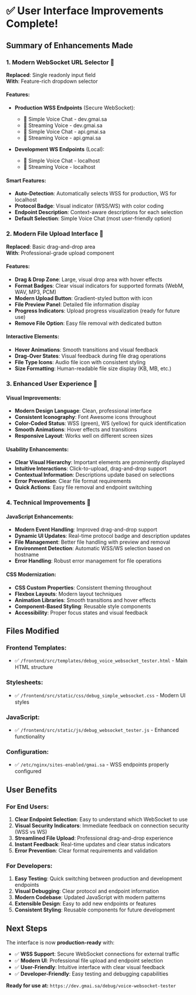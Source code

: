 # ✅ **User Interface Improvements Complete!**

## **Summary of Enhancements Made**

### 1. **Modern WebSocket URL Selector** 🔗
**Replaced**: Single readonly input field  
**With**: Feature-rich dropdown selector

#### **Features:**
- **Production WSS Endpoints** (Secure WebSocket):
  - 🎤 Simple Voice Chat - dev.gmai.sa
  - 🌊 Streaming Voice - dev.gmai.sa  
  - 🎤 Simple Voice Chat - api.gmai.sa
  - 🌊 Streaming Voice - api.gmai.sa

- **Development WS Endpoints** (Local):
  - 🎤 Simple Voice Chat - localhost
  - 🌊 Streaming Voice - localhost

#### **Smart Features:**
- **Auto-Detection**: Automatically selects WSS for production, WS for localhost
- **Protocol Badge**: Visual indicator (WSS/WS) with color coding
- **Endpoint Description**: Context-aware descriptions for each selection
- **Default Selection**: Simple Voice Chat (most user-friendly option)

### 2. **Modern File Upload Interface** 📁
**Replaced**: Basic drag-and-drop area  
**With**: Professional-grade upload component

#### **Features:**
- **Drag & Drop Zone**: Large, visual drop area with hover effects
- **Format Badges**: Clear visual indicators for supported formats (WebM, WAV, MP3, PCM)
- **Modern Upload Button**: Gradient-styled button with icon
- **File Preview Panel**: Detailed file information display
- **Progress Indicators**: Upload progress visualization (ready for future use)
- **Remove File Option**: Easy file removal with dedicated button

#### **Interactive Elements:**
- **Hover Animations**: Smooth transitions and visual feedback
- **Drag-Over States**: Visual feedback during file drag operations
- **File Type Icons**: Audio file icon with consistent styling
- **Size Formatting**: Human-readable file size display (KB, MB, etc.)

### 3. **Enhanced User Experience** 🎨

#### **Visual Improvements:**
- **Modern Design Language**: Clean, professional interface
- **Consistent Iconography**: Font Awesome icons throughout
- **Color-Coded Status**: WSS (green), WS (yellow) for quick identification
- **Smooth Animations**: Hover effects and transitions
- **Responsive Layout**: Works well on different screen sizes

#### **Usability Enhancements:**
- **Clear Visual Hierarchy**: Important elements are prominently displayed
- **Intuitive Interactions**: Click-to-upload, drag-and-drop support
- **Contextual Information**: Descriptions update based on selections
- **Error Prevention**: Clear file format requirements
- **Quick Actions**: Easy file removal and endpoint switching

### 4. **Technical Improvements** 🔧

#### **JavaScript Enhancements:**
- **Modern Event Handling**: Improved drag-and-drop support
- **Dynamic UI Updates**: Real-time protocol badge and description updates
- **File Management**: Better file handling with preview and removal
- **Environment Detection**: Automatic WSS/WS selection based on hostname
- **Error Handling**: Robust error management for file operations

#### **CSS Modernization:**
- **CSS Custom Properties**: Consistent theming throughout
- **Flexbox Layouts**: Modern layout techniques
- **Animation Libraries**: Smooth transitions and hover effects
- **Component-Based Styling**: Reusable style components
- **Accessibility**: Proper focus states and visual feedback

## **Files Modified**

### **Frontend Templates:**
- ✅ `/frontend/src/templates/debug_voice_websocket_tester.html` - Main HTML structure

### **Stylesheets:**
- ✅ `/frontend/src/static/css/debug_simple_websocket.css` - Modern UI styles

### **JavaScript:**
- ✅ `/frontend/src/static/js/debug_websocket_tester.js` - Enhanced functionality

### **Configuration:**
- ✅ `/etc/nginx/sites-enabled/gmai.sa` - WSS endpoints properly configured

## **User Benefits**

### **For End Users:**
1. **Clear Endpoint Selection**: Easy to understand which WebSocket to use
2. **Visual Security Indicators**: Immediate feedback on connection security (WSS vs WS)
3. **Streamlined File Upload**: Professional drag-and-drop experience
4. **Instant Feedback**: Real-time updates and clear status indicators
5. **Error Prevention**: Clear format requirements and validation

### **For Developers:**
1. **Easy Testing**: Quick switching between production and development endpoints
2. **Visual Debugging**: Clear protocol and endpoint information
3. **Modern Codebase**: Updated JavaScript with modern patterns
4. **Extensible Design**: Easy to add new endpoints or features
5. **Consistent Styling**: Reusable components for future development

## **Next Steps**

The interface is now **production-ready** with:
- ✅ **WSS Support**: Secure WebSocket connections for external traffic
- ✅ **Modern UI**: Professional file upload and endpoint selection  
- ✅ **User-Friendly**: Intuitive interface with clear visual feedback
- ✅ **Developer-Friendly**: Easy testing and debugging capabilities

**Ready for use at:** `https://dev.gmai.sa/debug/voice-websocket-tester`
